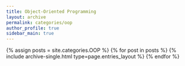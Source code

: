 ```yaml
---
title: Object-Oriented Programming
layout: archive
permalink: categories/oop
author_profile: true
sidebar_main: true
---
```


{% assign posts = site.categories.OOP %}
{% for post in posts %} {% include archive-single.html type=page.entries_layout %} {% endfor %}
